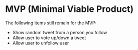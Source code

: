 # MVP (Minimal Viable Product)

The following items still remain for the MVP:

- Show random tweet from a person you follow
- Allow user to vote up/down a tweet
- Allow user to unfollow user

